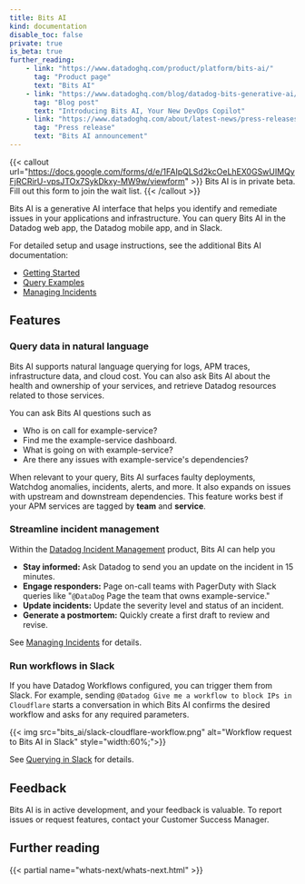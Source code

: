 ```yaml
---
title: Bits AI
kind: documentation
disable_toc: false
private: true
is_beta: true
further_reading:
    - link: "https://www.datadoghq.com/product/platform/bits-ai/"
      tag: "Product page"
      text: "Bits AI"
    - link: "https://www.datadoghq.com/blog/datadog-bits-generative-ai/"
      tag: "Blog post"
      text: "Introducing Bits AI, Your New DevOps Copilot"
    - link: "https://www.datadoghq.com/about/latest-news/press-releases/datadog-announces-bits-an-ai-assistant-to-help-engineers-quickly-resolve-application-issues/"
      tag: "Press release"
      text: "Bits AI announcement"
---
```


{{< callout url="https://docs.google.com/forms/d/e/1FAIpQLSd2kcOeLhEX0GSwUIMQyFjRCRirU-vpsJTOx7SykDkxy-MW9w/viewform" >}}
Bits AI is in private beta. Fill out this form to join the wait list.
{{< /callout >}} 

Bits AI is a generative AI interface that helps you identify and remediate issues in your applications and infrastructure. You can query Bits AI in the Datadog web app, the Datadog mobile app, and in Slack.

For detailed setup and usage instructions, see the additional Bits AI documentation:
- [Getting Started][1]
- [Query Examples][4]
- [Managing Incidents][3]

## Features

### Query data in natural language

Bits AI supports natural language querying for logs, APM traces, infrastructure data, and cloud cost. You can also ask Bits AI about the health and ownership of your services, and retrieve Datadog resources related to those services.

You can ask Bits AI questions such as
- Who is on call for example-service?
- Find me the example-service dashboard.
- What is going on with example-service?
- Are there any issues with example-service's dependencies?

When relevant to your query, Bits AI surfaces faulty deployments, Watchdog anomalies, incidents, alerts, and more. It also expands on issues with upstream and downstream dependencies. This feature works best if your APM services are tagged by **team** and **service**.

### Streamline incident management

Within the [Datadog Incident Management][2] product, Bits AI can help you 

- **Stay informed:** Ask Datadog to send you an update on the incident in 15 minutes.
- **Engage responders:** Page on-call teams with PagerDuty with Slack queries like "`@DataDog` Page the team that owns example-service."
- **Update incidents:** Update the severity level and status of an incident.
- **Generate a postmortem:** Quickly create a first draft to review and revise.

See [Managing Incidents][3] for details.

### Run workflows in Slack

If you have Datadog Workflows configured, you can trigger them from Slack. For example, sending `@Datadog Give me a workflow to block IPs in Cloudflare` starts a conversation in which Bits AI confirms the desired workflow and asks for any required parameters.

{{< img src="bits_ai/slack-cloudflare-workflow.png" alt="Workflow request to Bits AI in Slack" style="width:60%;">}}

See [Querying in Slack][5] for details.

## Feedback

Bits AI is in active development, and your feedback is valuable. To report issues or request features, contact your Customer Success Manager.

[1]: /bits_ai/getting_started/
[2]: https://www.datadoghq.com/product/incident-management/
[3]: /bits_ai/managing_incidents/
[4]: /bits_ai/query_examples
[5]: /bits_ai/getting_started/#querying-in-slack

## Further reading

{{< partial name="whats-next/whats-next.html" >}}